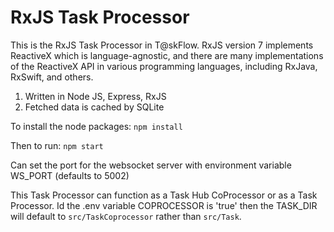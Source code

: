 # RxJS Task Processor

This is the RxJS Task Processor in T@skFlow. RxJS version 7 implements ReactiveX which is language-agnostic, and there are many implementations of the ReactiveX API in various programming languages, including RxJava, RxSwift, and others.

1. Written in Node JS, Express, RxJS
2. Fetched data is cached by SQLite

To install the node packages: `npm install` 

Then to run: `npm start` 

Can set the port for the websocket server with environment variable WS_PORT (defaults to 5002)

This Task Processor can function as a Task Hub CoProcessor or as a Task Processor. Id the .env variable COPROCESSOR is 'true' then the TASK_DIR will default to `src/TaskCoprocessor` rather than `src/Task`. 
